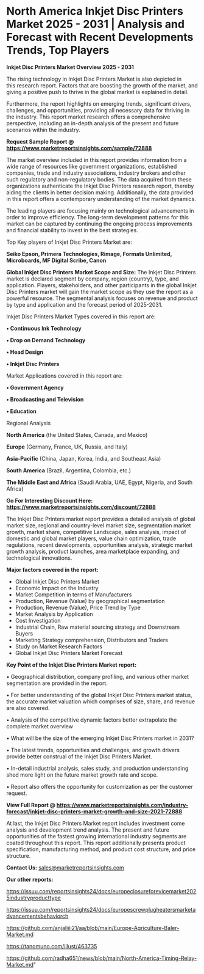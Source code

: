 # North America Inkjet Disc Printers Market 2025 - 2031 | Analysis and Forecast with Recent Developments Trends, Top Players

<Strong> Inkjet Disc Printers Market Overview 2025 - 2031</strong>

The rising technology in Inkjet Disc Printers Market is also depicted in this research report. Factors that are boosting the growth of the market, and giving a positive push to thrive in the global market is explained in detail.

Furthermore, the report highlights on emerging trends, significant drivers, challenges, and opportunities, providing all necessary data for thriving in the industry. This report market research offers a comprehensive perspective, including an in-depth analysis of the present and future scenarios within the industry.

<strong>Request Sample Report @ <a href=https://www.marketreportsinsights.com/sample/72888>https://www.marketreportsinsights.com/sample/72888</a></strong>

The market overview included in this report provides information from a wide range of resources like government organizations, established companies, trade and industry associations, industry brokers and other such regulatory and non-regulatory bodies. The data acquired from these organizations authenticate the Inkjet Disc Printers research report, thereby aiding the clients in better decision making. Additionally, the data provided in this report offers a contemporary understanding of the market dynamics.

The leading players are focusing mainly on technological advancements in order to improve efficiency. The long-term development patterns for this market can be captured by continuing the ongoing process improvements and financial stability to invest in the best strategies.

Top Key players of Inkjet Disc Printers Market are:

<strong>Seiko Epson, Primera Technologies, Rimage, Formats Unlimited, Microboards, MF Digital Scribe, Canon</strong>

<strong><b>Global Inkjet Disc Printers Market Scope and Size:</b></strong>
The Inkjet Disc Printers market is declared segment by company, region (country), type, and application. Players, stakeholders, and other participants in the global Inkjet Disc Printers market will gain the market scope as they use the report as a powerful resource. The segmental analysis focuses on revenue and product by type and application and the forecast period of 2025-2031.

Inkjet Disc Printers Market Types covered in this report are:

<strong>• Continuous Ink Technology

• Drop on Demand Technology

• Head Design

• Inkjet Disc Printers</strong>

Market Applications covered in this report are:

<strong>• Government Agency

• Broadcasting and Television

• Education</strong> 

Regional Analysis

<strong>North America</strong> (the United States, Canada, and Mexico)

<strong>Europe</strong> (Germany, France, UK, Russia, and Italy)

<strong>Asia-Pacific</strong> (China, Japan, Korea, India, and Southeast Asia)

<strong>South America</strong> (Brazil, Argentina, Colombia, etc.)

<strong>The Middle East and Africa</strong> (Saudi Arabia, UAE, Egypt, Nigeria, and South Africa)

<strong>Go For Interesting Discount Here: <a href=https://www.marketreportsinsights.com/discount/72888>https://www.marketreportsinsights.com/discount/72888</a></strong>

The Inkjet Disc Printers market report provides a detailed analysis of global market size, regional and country-level market size, segmentation market growth, market share, competitive Landscape, sales analysis, impact of domestic and global market players, value chain optimization, trade regulations, recent developments, opportunities analysis, strategic market growth analysis, product launches, area marketplace expanding, and technological innovations.

<strong><b>Major factors covered in the report:</b></strong>
<ul>
  <li>Global Inkjet Disc Printers Market </li>
  <li>Economic Impact on the Industry</li>
  <li>Market Competition in terms of Manufacturers</li>
  <li>Production, Revenue (Value) by geographical segmentation</li>
  <li>Production, Revenue (Value), Price Trend by Type</li>
  <li>Market Analysis by Application</li>
  <li>Cost Investigation</li>
  <li>Industrial Chain, Raw material sourcing strategy and Downstream Buyers</li>
  <li>Marketing Strategy comprehension, Distributors and Traders</li>
  <li>Study on Market Research Factors</li>
  <li>Global Inkjet Disc Printers Market Forecast</li>
</ul>

<strong><b>Key Point of the Inkjet Disc Printers Market report:</b></strong>

• Geographical distribution, company profiling, and various other market segmentation are provided in the report.

• For better understanding of the global Inkjet Disc Printers market status, the accurate market valuation which comprises of size, share, and revenue are also covered.

• Analysis of the competitive dynamic factors better extrapolate the complete market overview

• What will be the size of the emerging Inkjet Disc Printers market in 2031?

• The latest trends, opportunities and challenges, and growth drivers provide better construal of the Inkjet Disc Printers Market.

• In-detail industrial analysis, sales study, and production understanding shed more light on the future market growth rate and scope.

• Report also offers the opportunity for customization as per the customer request.

<strong><b>View Full Report @ <a href=https://www.marketreportsinsights.com/industry-forecast/inkjet-disc-printers-market-growth-and-size-2021-72888>https://www.marketreportsinsights.com/industry-forecast/inkjet-disc-printers-market-growth-and-size-2021-72888</a></b></strong>


At last, the Inkjet Disc Printers Market report includes investment come analysis and development trend analysis. The present and future opportunities of the fastest growing international industry segments are coated throughout this report. This report additionally presents product specification, manufacturing method, and product cost structure, and price structure.

<strong>Contact Us:</strong>
sales@marketreportsinsights.com

<strong>Our other reports:</strong>

<a href=https://issuu.com/reportsinsights24/docs/europeclosureforevicemarket2025industryproducttype>https://issuu.com/reportsinsights24/docs/europeclosureforevicemarket2025industryproducttype</a>

<a href=https://issuu.com/reportsinsights24/docs/europescrewplugheatersmarketadvancementsbehaviorch>https://issuu.com/reportsinsights24/docs/europescrewplugheatersmarketadvancementsbehaviorch</a>

<a href=https://github.com/anjaliiii21/aa/blob/main/Europe-Agriculture-Baler-Market.md>https://github.com/anjaliiii21/aa/blob/main/Europe-Agriculture-Baler-Market.md</a>

<a href=https://tanomuno.com/illust/463735>https://tanomuno.com/illust/463735</a>

<a href=https://github.com/radha651/news/blob/main/North-America-Timing-Relay-Market.md>https://github.com/radha651/news/blob/main/North-America-Timing-Relay-Market.md</a>"
